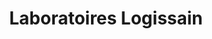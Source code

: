 ---
title: "Laboratoires Logissain"
url: /varennes-vauzelles/laboratoires-logissain/
shop: Schädlingsbekämpfung
---